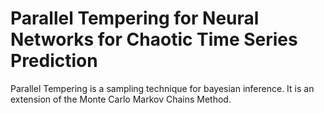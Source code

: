 # Parallel Tempering for Neural Networks for Chaotic Time Series Prediction

Parallel Tempering is a sampling technique for bayesian inference. It is an extension of the Monte Carlo Markov Chains Method. 
